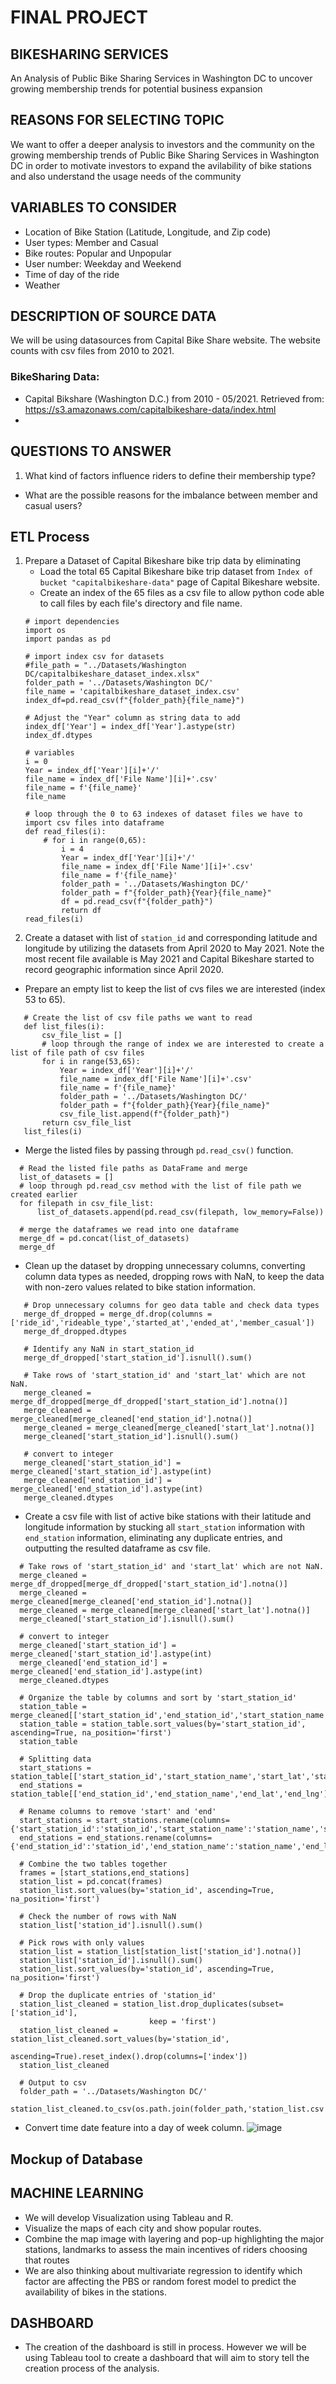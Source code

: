 # FINAL PROJECT
## BIKESHARING SERVICES
An Analysis of Public Bike Sharing Services in Washington DC to uncover growing membership trends for potential business expansion

## REASONS FOR SELECTING TOPIC
We want to offer a deeper analysis to investors and the community on the growing membership trends of Public Bike Sharing Services in Washington DC in order to motivate investors to expand the avilability of bike stations and also understand the usage needs of the community

## VARIABLES TO CONSIDER
- Location of Bike Station (Latitude, Longitude, and Zip code)
- User types: Member and Casual
- Bike routes: Popular and Unpopular
- User number: Weekday and Weekend
- Time of day of the ride
- Weather

## DESCRIPTION OF SOURCE DATA
We will be using datasources from Capital Bike Share website. The website counts with csv files from 2010 to 2021. 

### BikeSharing Data:
- Capital Bikshare (Washington D.C.) from 2010 - 05/2021. Retrieved from: https://s3.amazonaws.com/capitalbikeshare-data/index.html
- 


## QUESTIONS TO ANSWER
1. What kind of factors influence riders to define their membership type?
- What are the possible reasons for the imbalance between member and casual users?    

## ETL Process
1. Prepare a Dataset of Capital Bikeshare bike trip data by eliminating  
    - Load the total 65 Capital Bikeshare bike trip dataset from `Index of bucket "capitalbikeshare-data"` page of Capital Bikeshare website.
    - Create an index of the 65 files as a csv file to allow python code able to call files by each file's directory and file name.
    ```
    # import dependencies
    import os
    import pandas as pd

    # import index csv for datasets
    #file_path = "../Datasets/Washington DC/capitalbikeshare_dataset_index.xlsx"
    folder_path = '../Datasets/Washington DC/'
    file_name = 'capitalbikeshare_dataset_index.csv'
    index_df=pd.read_csv(f"{folder_path}{file_name}")

    # Adjust the "Year" column as string data to add 
    index_df['Year'] = index_df['Year'].astype(str)
    index_df.dtypes
   
    # variables
    i = 0
    Year = index_df['Year'][i]+'/'
    file_name = index_df['File Name'][i]+'.csv'
    file_name = f'{file_name}'
    file_name

    # loop through the 0 to 63 indexes of dataset files we have to import csv files into dataframe
    def read_files(i):
        # for i in range(0,65):
            i = 4
            Year = index_df['Year'][i]+'/'
            file_name = index_df['File Name'][i]+'.csv'
            file_name = f'{file_name}'
            folder_path = '../Datasets/Washington DC/'
            folder_path = f"{folder_path}{Year}{file_name}"
            df = pd.read_csv(f"{folder_path}")
            return df
    read_files(i)
    ```
 2. Create a dataset with list of `station_id` and corresponding latitude and longitude by utilizing the datasets from April 2020 to May 2021. Note the most recent file available is May 2021 and Capital Bikeshare started to record geographic information since April 2020.
- Prepare an empty list to keep the list of cvs files we are interested (index 53 to 65).
```
   # Create the list of csv file paths we want to read
   def list_files(i):
       csv_file_list = []
       # loop through the range of index we are interested to create a list of file path of csv files
       for i in range(53,65):
           Year = index_df['Year'][i]+'/'
           file_name = index_df['File Name'][i]+'.csv'
           file_name = f'{file_name}'
           folder_path = '../Datasets/Washington DC/'
           folder_path = f"{folder_path}{Year}{file_name}"
           csv_file_list.append(f"{folder_path}")
       return csv_file_list
   list_files(i)
 ```
 - Merge the listed files by passing through `pd.read_csv()` function.
 ```
   # Read the listed file paths as DataFrame and merge
   list_of_datasets = []
   # loop through pd.read_csv method with the list of file path we created earlier 
   for filepath in csv_file_list:
       list_of_datasets.append(pd.read_csv(filepath, low_memory=False))

   # merge the dataframes we read into one dataframe
   merge_df = pd.concat(list_of_datasets)
   merge_df
 ```
 - Clean up the dataset by dropping unnecessary columns, converting column data types as needed, dropping rows with NaN, to keep the data with non-zero values related to bike station information.
```
   # Drop unnecessary columns for geo data table and check data types
   merge_df_dropped = merge_df.drop(columns = ['ride_id','rideable_type','started_at','ended_at','member_casual'])
   merge_df_dropped.dtypes

   # Identify any NaN in start_station_id
   merge_df_dropped['start_station_id'].isnull().sum()

   # Take rows of 'start_station_id' and 'start_lat' which are not NaN.
   merge_cleaned = merge_df_dropped[merge_df_dropped['start_station_id'].notna()]
   merge_cleaned = merge_cleaned[merge_cleaned['end_station_id'].notna()]
   merge_cleaned = merge_cleaned[merge_cleaned['start_lat'].notna()]
   merge_cleaned['start_station_id'].isnull().sum()

   # convert to integer
   merge_cleaned['start_station_id'] = merge_cleaned['start_station_id'].astype(int)
   merge_cleaned['end_station_id'] = merge_cleaned['end_station_id'].astype(int)
   merge_cleaned.dtypes

```
 - Create a csv file with list of active bike stations with their latitude and longitude information by stucking all `start_station` information with `end_station` information, eliminating any duplicate entries, and outputting the resulted dataframe as csv file.
 ```
   # Take rows of 'start_station_id' and 'start_lat' which are not NaN.
   merge_cleaned = merge_df_dropped[merge_df_dropped['start_station_id'].notna()]
   merge_cleaned = merge_cleaned[merge_cleaned['end_station_id'].notna()]
   merge_cleaned = merge_cleaned[merge_cleaned['start_lat'].notna()]
   merge_cleaned['start_station_id'].isnull().sum()
   
   # convert to integer
   merge_cleaned['start_station_id'] = merge_cleaned['start_station_id'].astype(int)
   merge_cleaned['end_station_id'] = merge_cleaned['end_station_id'].astype(int)
   merge_cleaned.dtypes
   
   # Organize the table by columns and sort by 'start_station_id'
   station_table = merge_cleaned[['start_station_id','end_station_id','start_station_name','end_station_name','start_lat','start_lng','end_lat','end_lng']]
   station_table = station_table.sort_values(by='start_station_id', ascending=True, na_position='first')
   station_table
   
   # Splitting data
   start_stations = station_table[['start_station_id','start_station_name','start_lat','start_lng']]
   end_stations = station_table[['end_station_id','end_station_name','end_lat','end_lng']]

   # Rename columns to remove 'start' and 'end'
   start_stations = start_stations.rename(columns={'start_station_id':'station_id','start_station_name':'station_name','start_lat':'lat','start_lng':'lng'})
   end_stations = end_stations.rename(columns={'end_station_id':'station_id','end_station_name':'station_name','end_lat':'lat','end_lng':'lng'})

   # Combine the two tables together
   frames = [start_stations,end_stations]
   station_list = pd.concat(frames)
   station_list.sort_values(by='station_id', ascending=True, na_position='first')

   # Check the number of rows with NaN
   station_list['station_id'].isnull().sum()

   # Pick rows with only values
   station_list = station_list[station_list['station_id'].notna()]
   station_list['station_id'].isnull().sum()
   station_list.sort_values(by='station_id', ascending=True, na_position='first')

   # Drop the duplicate entries of 'station_id'
   station_list_cleaned = station_list.drop_duplicates(subset=['station_id'],
                                keep = 'first')
   station_list_cleaned = station_list_cleaned.sort_values(by='station_id', 
                                                           ascending=True).reset_index().drop(columns=['index'])
   station_list_cleaned

   # Output to csv
   folder_path = '../Datasets/Washington DC/'
   station_list_cleaned.to_csv(os.path.join(folder_path,'station_list.csv'),index=False)
 ```
- Convert time date feature into a day of week column. 
![image](https://user-images.githubusercontent.com/78698456/125535528-357a0d62-ebbe-4b9b-bff5-ff3186481461.png)

## Mockup of Database

## MACHINE LEARNING
- We will develop Visualization using Tableau and R. 
- Visualize the maps of each city and show popular routes. 
- Combine the map image with layering and pop-up highlighting the major stations, landmarks to assess the main incentives of riders choosing that routes
- We are also thinking about multivariate regression to identify which factor are affecting the PBS or random forest model to predict the availability of bikes in the stations.

## DASHBOARD
- The creation of the dashboard is still in process. However we will be using Tableau tool to create a dashboard that will aim to story tell the creation process of the analysis.
